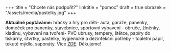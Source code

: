 +++
title = "Chcete nás podpořit?"
linktitle = "pomoc"
draft = true
obrazek = "/assets/media/pastelky.jpg"
+++

**Aktuálně poptáváme:** hračky a hry pro děti- auta, garáže, panenky, domeček pro panenky, stavebnice, sportovní vybavení - obruče, žíněnky, kladinu, vybavení na tvoření- PVC ubrusy, tempery, štětce, papíry do tiskárny, čtvrtky, pastelky, hygienické a dezinfekční potřeby - toaletní papír, tekuté mýdlo, saponáty. Více [ZDE](o-nas/info-pro-sponzory/). Děkujeme!
